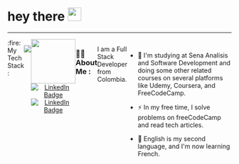 <h1>
  hey there
  <img src="https://media.giphy.com/media/hvRJCLFzcasrR4ia7z/giphy.gif" width="30px"/>
</h1>

---

<!---
### :fire: My Stats :

<div  style="display: flex; flex; flex-direction: row;">
<img width="47%" src="https://awesome-github-stats.azurewebsites.net/user-stats/Mehr-o-maah?cardType=level&theme=radical" />
[![Top Langs](https://github-readme-stats.vercel.app/api/top-langs/?username=Mehr-o-maah&layout=compact)]
</div>
-->

<div  style="display: flex; flex-direction: row;">
 <!---
<img  src="https://img.shields.io/badge/JavaScript-323330?style=for-the-badge&logo=javascript&logoColor=F7DF1E" />
<img  src="https://img.shields.io/badge/CSS3-1572B6?style=for-the-badge&logo=css3&logoColor=white" />
-->
 :fire: My Tech Stack :
<p align="center">
  <a href="https://skillicons.dev">
    <img src="https://skillicons.dev/icons?i=javascript,ts,css,scss,react,redux,jest,nodejs,postgres,graphql" />
  </a>
</p>
  <!---
<img align="right" src="https://img.shields.io/badge/React-20232A?style=for-the-badge&logo=react&logoColor=61DAFB" />
-->
<div id="social" align="center">
  <img src="https://media.giphy.com/media/7NoNw4pMNTvgc/giphy.gif" width="100"/>

 <div id="badges">
  <a href="https://www.linkedin.com/in/jeison-albeiro-martinez-barreto-b93162a4/">
    <img src="https://img.shields.io/badge/LinkedIn-blue?style=for-the-badge&logo=linkedin&logoColor=white" alt="LinkedIn Badge"/>
  </a>
  <a href="https://www.codewars.com/users/jeison-MB">
    <img src="https://img.shields.io/badge/Codewars-B1361E?style=for-the-badge&logo=Codewars&logoColor=white" alt="LinkedIn Badge"/>
  </a>
</div>
  <img src="https://komarev.com/ghpvc/?username=Mehr-o-maah&style=flat-square&color=blue" alt=""/>
</div>

---

### 👨‍💻 About Me :
I am a Full Stack Developer from Colombia.

- :telescope: I'm studying at Sena Analisis and Software Development and doing some other related courses on several platforms like Udemy, Coursera, and FreeCodeCamp.

- :zap: In my free time, I solve problems on freeCodeCamp and read tech articles.

- :seedling: English is my second language, and I'm now learning French.




<!---
TODO: 
📌make a section about the languages and tecnologies I'm learning next, use round svg imgs

Linkedin
<img align="left" src="https://img.shields.io/badge/LinkedIn-0077B5?style=for-the-badge&logo=linkedin&logoColor=white" />

Languages
https://img.shields.io/badge/TypeScript-007ACC?style=for-the-badge&logo=typescript&logoColor=white
https://img.shields.io/badge/Kotlin-0095D5?&style=for-the-badge&logo=kotlin&logoColor=white
-->
